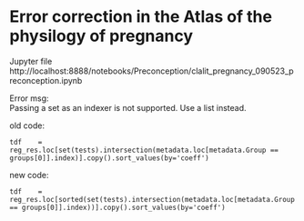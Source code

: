 # Error correction in the Atlas of the physilogy of pregnancy

Jupyter file
http://localhost:8888/notebooks/Preconception/clalit_pregnancy_090523_preconception.ipynb

Error msg:  
Passing a set as an indexer is not supported. Use a list instead.

old code:
```
tdf    = reg_res.loc[set(tests).intersection(metadata.loc[metadata.Group == groups[0]].index)].copy().sort_values(by='coeff')
```
new code: 
```
tdf    = reg_res.loc[sorted(set(tests).intersection(metadata.loc[metadata.Group == groups[0]].index))].copy().sort_values(by='coeff')
```